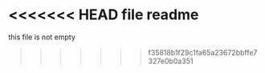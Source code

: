 <<<<<<< HEAD
file readme
=======
this file is  not empty

>>>>>>> f35818b1f29c1fa65a23672bbffe7327e0b0a351
